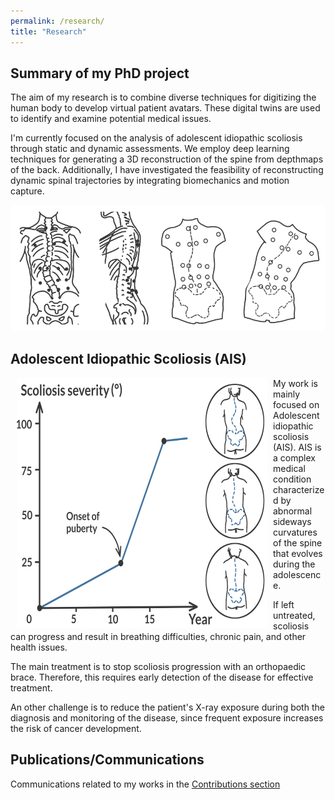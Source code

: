 ```yaml
---
permalink: /research/
title: "Research"
---
```



## Summary of my PhD project
The aim of my research is to combine diverse techniques for digitizing the human body to develop virtual patient avatars. These digital twins are used to identify and examine potential medical issues.

I'm currently focused on the analysis of adolescent idiopathic scoliosis through static and dynamic assessments. We employ deep learning techniques for generating a 3D reconstruction of the spine from depthmaps of the back. Additionally, I have investigated the feasibility of reconstructing dynamic spinal trajectories by integrating biomechanics and motion capture.

![Scoliosis Studies](/images/scoliosis_study_smaller.png)

## Adolescent Idiopathic Scoliosis (AIS)
<p class="flotte">
<img src="/images/duval_beaupere.png" width="400" height="400" align="left" valign="top" hspace=10>
My work is mainly focused on Adolescent idiopathic scoliosis (AIS). AIS is a complex medical condition characterized by abnormal sideways curvatures of the spine that evolves during the adolescence. 

If left untreated, scoliosis can progress and result in breathing difficulties, chronic pain, and other health issues.
</p>
<p>
The main treatment is to stop scoliosis progression with an orthopaedic brace. Therefore, this requires early detection of the disease for effective treatment.

An other challenge is to reduce the patient's X-ray exposure during both the diagnosis and monitoring of the disease, since frequent exposure increases the risk of cancer development.
</p>


## Publications/Communications
Communications related to my works in the [Contributions section](/publications/)
